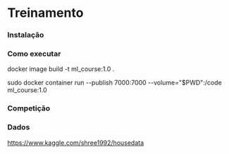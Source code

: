 # Treinamento 

### Instalação

### Como executar

docker image build -t ml_course:1.0 . 

sudo docker container run --publish 7000:7000  --volume="$PWD":/code ml_course:1.0

### Competição



### Dados

https://www.kaggle.com/shree1992/housedata

###

###

###

###



